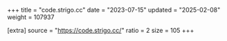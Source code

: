 +++
title = "code.strigo.cc"
date = "2023-07-15"
updated = "2025-02-08"
weight = 107937

[extra]
source = "https://code.strigo.cc/"
ratio = 2
size = 105
+++
